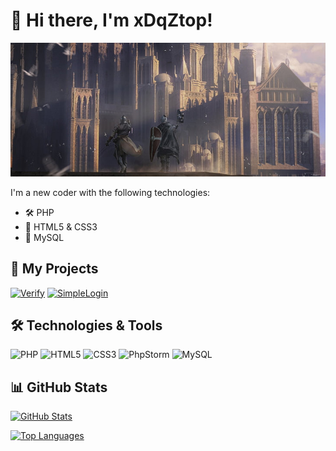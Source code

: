 # 👋 Hi there, I'm xDqZtop!

![Profile Banner](https://github.com/xDqZtop/xDqZtop/blob/main/banner.png?raw=true)


I'm a new coder with the following technologies:

- 🛠️ PHP
- 🎨 HTML5 & CSS3
- 🔧 MySQL

## 🚀 My Projects

[![Verify](https://img.shields.io/badge/Verify-Project-blue?style=flat-square)](https://github.com/xDqZtop/Verify)
[![SimpleLogin](https://img.shields.io/badge/Simple_Login-Project-green?style=flat-square)](https://github.com/xDqZtop/SimpleLogin)

## 🛠️ Technologies & Tools

<p align="left">
  <img src="https://img.shields.io/badge/PHP-777BB4?style=for-the-badge&logo=php&logoColor=white" alt="PHP">
  <img src="https://img.shields.io/badge/HTML5-E34F26?style=for-the-badge&logo=html5&logoColor=white" alt="HTML5">
  <img src="https://img.shields.io/badge/CSS3-1572B6?style=for-the-badge&logo=css3&logoColor=white" alt="CSS3">
  <img src="https://img.shields.io/badge/PhpStorm-000000?style=for-the-badge&logo=PhpStorm&logoColor=white" alt="PhpStorm">
  <img src="https://img.shields.io/badge/MySQL-005C84?style=for-the-badge&logo=mysql&logoColor=white" alt="MySQL">
</p>

## 📊 GitHub Stats

[![GitHub Stats](https://github-readme-stats.vercel.app/api?username=xDqZtop&show_icons=true&theme=radical)](https://github.com/xDqZtop)

[![Top Languages](https://github-readme-stats.vercel.app/api/top-langs/?username=xDqZtop&layout=compact&theme=radical)](https://github.com/xDqZtop)
